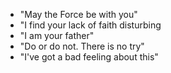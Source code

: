 - "May the Force be with you"
- "I find your lack of faith disturbing
- "I am your father"
- "Do or do not. There is no try"
- "I've got a bad feeling about this"
